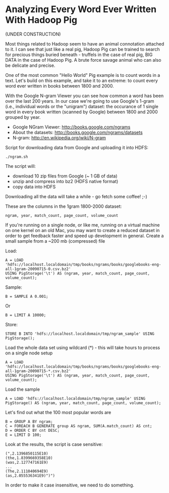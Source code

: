 # Analyzing Every Word Ever Written With Hadoop Pig

(UNDER CONSTRUCTION)

Most things related to Hadoop seem to have an animal connotation attached to it. I can see that just like a real pig, 
Hadoop Pig can be trained to search for precious things buried beneath - truffels in the case of real pig, BIG DATA 
in the case of Hadoop Pig. A brute force savage animal who can also be delicate and precise. 

One of the most common "Hello World" Pig example is to count words in a text. Let's build on this example, 
and take it to an extreme: to count every word ever written in books between 1800 and 2000.

With the Google N-gram Viewer you can see how common a word has been over the last 200 years. 
In our case we're going to use Google's 1-gram (i.e., individual words or the "unigram") dataset: the occurance of 
1 single word in every book written (scanned by Google) between 1800 and 2000 grouped by year.

* Google NGram Viewer: http://books.google.com/ngrams
* About the datasets: http://books.google.com/ngrams/datasets
* N-gram: http://en.wikipedia.org/wiki/N-gram

Script for downloading data from Google and uploading it into HDFS:

    ./ngram.sh

The script will:

* download 10 zip files from Google (~ 1 GB of data)
* unzip and compress into bz2 (HDFS native format)
* copy data into HDFS

Downloading all the data will take a while - go fetch some coffee! ;-)

 
These are the columns in the 1gram 1800-2000 dataset:

    ngram, year, match_count, page_count, volume_count



If you're running on a single node, or like me, running on a virtual machine on one kernel on an old Mac, you may want to create a reduced dataset in order to get feedback faster and speed up development in general.
Create a small sample from a ~200 mb (compressed) file


Load:

    A = LOAD 'hdfs://localhost.localdomain/tmp/books/ngrams/books/googlebooks-eng-all-1gram-20090715-0.csv.bz2' 
    USING PigStorage('\t') AS (ngram, year, match_count, page_count, volume_count);


Sample:

    B = SAMPLE A 0.001;

Or

    B = LIMIT A 10000;

Store:

    STORE B INTO 'hdfs://localhost.localdomain/tmp/ngram_sample' USING PigStorage();



Load the whole data set using wildcard (*) - this will take hours to process on a single node setup

    A = LOAD 'hdfs://localhost.localdomain/tmp/books/ngrams/books/googlebooks-eng-all-1gram-20090715-*.csv.bz2'
    USING PigStorage('\t') AS (ngram, year, match_count, page_count, volume_count);

Load the sample

    A = LOAD 'hdfs://localhost.localdomain/tmp/ngram_sample' USING PigStorage() AS (ngram, year, match_count, page_count, volume_count);

Let's find out what the 100 most popular words are 

    B = GROUP A BY ngram;
    C = FOREACH B GENERATE group AS ngram, SUM(A.match_count) AS cnt;
    D = ORDER C BY cnt DESC;
    E = LIMIT D 100;


Look at the results, the script is case sensitive:

    (",2.1396850115E10)
    (the,1.8399669358E10)
    (was,2.127747161E9)
    ...
    (The,2.111040694E9)
    (as,2.055536341E9)")")


In order to make it case insensitive, we need to do something.



